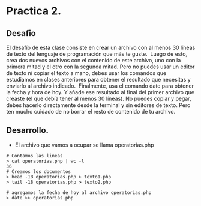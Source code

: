 # Practica 2.

## Desafio
El desafío de esta clase consiste en crear un archivo con al menos 30 líneas de texto del lenguaje de programación que más te guste.
​
Luego de esto, crea dos nuevos archivos con el contenido de este archivo, uno con la primera mitad y el otro con la segunda mitad. Pero no puedes usar un editor de texto ni copiar el texto a mano, debes usar los comandos que estudiamos en clases anteriores para obtener el resultado que necesitas y enviarlo al archivo indicado.
​
Finalmente, usa el comando date para obtener la fecha y hora de hoy. Y añade ese resultado al final del primer archivo que creaste (el que debía tener al menos 30 líneas). No puedes copiar y pegar, debes hacerlo directamente desde la terminal y sin editores de texto. Pero ten mucho cuidado de no borrar el resto de contenido de tu archivo.

## Desarrollo.

- El archivo que vamos a ocupar se llama operatorias.php

```
# Contamos las lineas 
> cat operatorias.php | wc -l
36
# Creamos los documentos
> head -18 operatorias.php > texto1.php
> tail -18 operatorias.php > texto2.php

# agregamos la fecha de hoy al archivo operatorias.php
> date >> operatorias.php
```